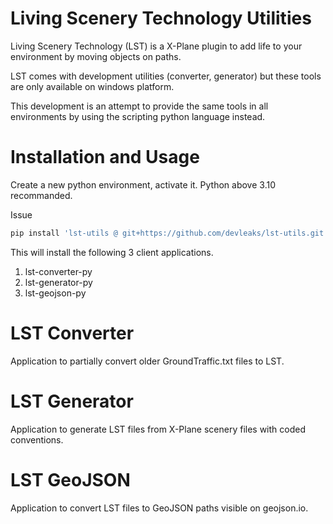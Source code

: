 # Living Scenery Technology Utilities

Living Scenery Technology (LST) is a X-Plane plugin
to add life to your environment by moving objects
on paths.

LST comes with development utilities (converter, generator) but these tools are only available on windows platform.

This development is an attempt to provide the same tools in all environments
by using the scripting python language instead.

# Installation and Usage

Create a new python environment, activate it. Python above 3.10 recommanded.

Issue

```sh
pip install 'lst-utils @ git+https://github.com/devleaks/lst-utils.git'
```

This will install the following 3 client applications.

1. lst-converter-py
1. lst-generator-py
1. lst-geojson-py

# LST Converter

Application to partially convert older GroundTraffic.txt files to LST.

# LST Generator

Application to generate LST files from X-Plane scenery files with coded conventions.

# LST GeoJSON

Application to convert LST files to GeoJSON paths visible on geojson.io.

